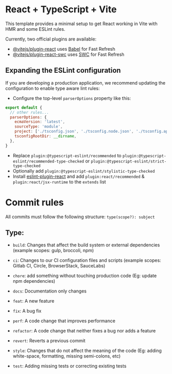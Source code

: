 # React + TypeScript + Vite

This template provides a minimal setup to get React working in Vite with HMR and some ESLint rules.

Currently, two official plugins are available:

- [@vitejs/plugin-react](https://github.com/vitejs/vite-plugin-react/blob/main/packages/plugin-react/README.md) uses [Babel](https://babeljs.io/) for Fast Refresh
- [@vitejs/plugin-react-swc](https://github.com/vitejs/vite-plugin-react-swc) uses [SWC](https://swc.rs/) for Fast Refresh

## Expanding the ESLint configuration

If you are developing a production application, we recommend updating the configuration to enable type aware lint rules:

- Configure the top-level `parserOptions` property like this:

```js
export default {
  // other rules...
  parserOptions: {
    ecmaVersion: 'latest',
    sourceType: 'module',
    project: ['./tsconfig.json', './tsconfig.node.json', './tsconfig.app.json'],
    tsconfigRootDir: __dirname,
  },
}
```

- Replace `plugin:@typescript-eslint/recommended` to `plugin:@typescript-eslint/recommended-type-checked` or `plugin:@typescript-eslint/strict-type-checked`
- Optionally add `plugin:@typescript-eslint/stylistic-type-checked`
- Install [eslint-plugin-react](https://github.com/jsx-eslint/eslint-plugin-react) and add `plugin:react/recommended` & `plugin:react/jsx-runtime` to the `extends` list

# Commit rules
All commits must follow the following structure: `type(scope?): subject`

## Type:
- `build`: Changes that affect the build system or external dependencies (example scopes: gulp, broccoli, npm)

- `ci`: Changes to our CI configuration files and scripts (example scopes: Gitlab CI, Circle, BrowserStack, SauceLabs)

- `chore`: add something without touching production code (Eg: update npm dependencies)

- `docs`: Documentation only changes

- `feat`: A new feature

- `fix`: A bug fix

- `perf`: A code change that improves performance

- `refactor`: A code change that neither fixes a bug nor adds a feature

- `revert`: Reverts a previous commit

- `style`: Changes that do not affect the meaning of the code (Eg: adding white-space, formatting, missing semi-colons, etc)

- `test`: Adding missing tests or correcting existing tests